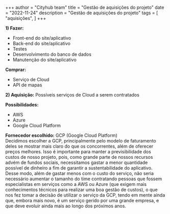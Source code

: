 +++
author = "Cityhub team"
title = "Gestão de aquisições do projeto"
date = "2022-11-24"
description = "Gestão de aquisições do projeto"
tags = [
    "aquisições",
]
+++

**1) Fazer:**  
- Front-end do site/aplicativo  
- Back-end do site/aplicativo  
- Testes  
- Desenvolvimento do banco de dados  
- Manutenção do site/aplicativo   

**Comprar:**
- Serviço de Cloud  
- API de mapas  

**2) Aquisição:** Possíveis serviços de Cloud a serem contratados  

**Possibilidades:** 
- AWS  
- Azure  
- Google Cloud Platform  

**Fornecedor escolhido:** GCP (Google Cloud Platform)  
Decidimos escolher a GCP, principalmente pelo modelo de faturamento deles se
mostrar mais claro do que os concorrentes, além de oferecer preços melhores. Isso é
importante para manter a previsibilidade dos custos de nosso projeto, pois, como grande
parte de nossos recursos advém de fundos sociais, necessitamos gastar a menor
quantidade possível de dinheiro a fim de garantir a sustentabilidade do aplicativo. Desse
modo, além de gastar menos com o custo do serviço, não seria necessário aumentar o
tamanho do time contratando pessoas que fossem especialistas em serviços como a AWS
ou Azure (que exigem mais conhecimentos técnicos para realizar uma boa gestão de
custos), o que nos fez tomar a decisão de utilizar o serviço da GCP, tendo em mente ainda
que, embora mais novo, é um serviço gerido por uma grande empresa, e que deve evoluir
ainda mais ao longo dos próximos anos.